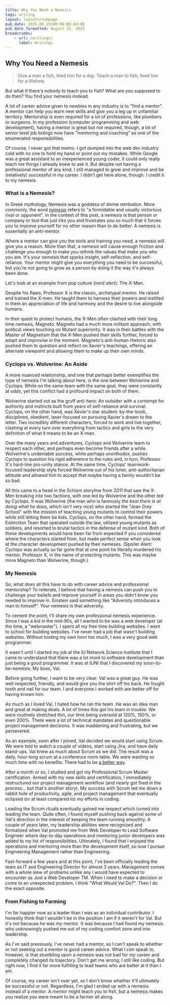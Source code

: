 ```yaml
---
title: Why You Need a Nemesis
tags: writing
layout: layouts/subpage
pub_date: 2025-08-25t00:00:00-04:00
pub_date_formatted: August 25, 2025
breadcrumbs:
    - url: /writings/
      label: Writings
---
```

## Why You Need a Nemesis

> Give a man a fish, feed him for a day.
> Teach a man to fish, feed him for a lifetime.

But what if there's nobody to teach you to fish?  What are you supposed to do then?  You find your nemesis instead.

A lot of career advice given to newbies in any industry is to "find a mentor".  A mentor can help you learn new skills and give you a leg up in unfamiliar territory.  Mentorship is even required for a lot of professions, like plumbers or surgeons.  In my profession (computer programming and web development), having a mentor is great but not required, though, a lot of senior level job listings now have "mentoring and coaching" as one of the enumerated responsibilities.

Of course, I never got that memo.  I got dumped into the web dev industry cold with no one to hold my hand or point out my mistakes.  While Google was a great assistant to an inexperienced young coder, it could only really teach me things I already knew to ask it.  But despite not having a professional mentor of any kind, I still managed to grow and improve and be (relatively) successful in my career.  I didn't get here alone, though.  I credit it to my nemesis.

### What is a Nemesis?

In Greek mythology, Nemesis was a goddess of divine retribution.  More commonly, the word [_nemesis_](https://www.merriam-webster.com/dictionary/nemesis) refers to "a formidable and usually victorious rival or opponent".  In the context of this post, a nemesis is that person or company or tool that just irks you and frustrates you so much that it forces you to improve yourself for no other reason than to do better.  A nemesis is essentially an anti-mentor.

Where a mentor can give you the tools and training you need, a nemesis will give you a reason.  More than that, a nemesis will cause enough friction and challenge you enough to make you rethink the values that make you who you are.  It's your nemesis that sparks insight, self-reflection, and self-reliance.  Your mentor might give you everything you need to be successful, but you're not going to grow as a person by doing it the way it's always been done.

Let's look at an example from pop culture (_nerd alert_): The X-Men.

Despite his flaws, Professor X is the classic, archetypal mentor.  He raised and trained the X-men.  He taught them to harness their powers and instilled in them an appreciation of life and harmony and the desire to live alongside humans.

In their quest to protect humans, the X-Men often clashed with their long time nemesis, Magneto.  Magneto had a much more militant approach, with political views touching on Mutant superiority.  It was in their battles with the Master of Magnetism that the X-Men pushed their skills further, forced to adapt and improvise in the moment.  Magneto's anti-human rhetoric also pushed them to question and reflect on Xavier's teachings, offering an alternate viewpoint and allowing them to make up their own minds.

### Cyclops vs. Wolverine: An Aside

A more nuanced relationship, and one that perhaps better exemplifies the type of nemesis I'm talking about here, is the one between Wolverine and Cyclops.  While on the same team with the same goal, they were constantly at odds, yet this conflict had a profound impact on both of them.

Wolverine started out as the gruff anti-hero: An outsider with a contempt for authority and instincts built from years of self-reliance and survival.  Cyclops, on the other hand, was Xavier's star student: by-the-book, disciplined, obedient, laser-focused on pursuing Xavier's dream to the letter.  Two incredibly different characters, forced to work and live together, clashing at every turn over everything from tactics and girls to the very definition of what it means to be an X-man.

Over the many years and adventures, Cyclops and Wolverine learn to respect each other, and perhaps even become friends after a while.  Wolverine's undeniable success, while perhaps unorthodox, pushes Cyclops to question his rigid adherence to the rules and, in turn, Professor X's hard-line pro-unity stance.  At the same time, Cyclops' teamwork-focused leadership style forced Wolverine out of his loner, anti-authoritarian attitude and allowed him to accept that maybe having a family wouldn't be so bad.

All this came to a head in the Schism storyline from 2011 that saw the X-Men breaking into two factions, with one led by Wolverine and the other led by Cyclops.  It was Wolverine (the man who is famously _the best there is at doing what he does, which isn't very nice_) who started the "Jean Grey School" with the mission of teaching young mutants to control their powers while still letting them be kids.  Cyclops, on the other hand, formed the Extinction Team that operated outside the law, utilized young mutants as soldiers, and resorted to brutal tactics in the defense of mutant kind.  Both of these developments would have been far from expected if you considered where the characters started from, but made perfect sense when you look at the character development pushed by their nemeses.  (Spoiler Alert: Cyclops was actually so far gone that at one point he literally murdered his mentor, Professor X, in the name of protecting mutants. This was maybe more Magneto than Wolverine, though.)

### My Nemesis

So, what does all this have to do with career advice and professional mentorship?  To reiterate, I believe that having a nemesis can push you to challenge your beliefs and improve yourself in areas you didn't know you needed to improve in.  Einstein said something like "Adversity introduces a man to himself".  Your nemesis is that adversity.

To cement the point, I'll share my own professional nemesis experience.  Since I was a kid in the mid-90s, all I wanted to be was a web developer (at the time, a "webmaster").  I spent all my free time building websites.  I went to school for building websites.  I've never had a job that wasn't building websites.  Without tooting my own horn too much, I was a very good web programmer.

It wasn't until I started my job at the IU Network Science Institute that I came to understand that there was a lot more to software development than just being a good programmer.  It was at IUNI that I discovered my soon-to-be-nemesis: My boss, Val.

Before going further, I want to be very clear: Val was a great guy.  He was well respected, friendly, and would give you the shirt off his back.  He fought tooth and nail for our team.  I and everyone I worked with are better off for having known him.

As much as I loved Val, I hated how he ran the team.  He was an idea man and great at making deals.  A lot of times this got his team in trouble.  We were routinely stretched thin, our time being oversold at 120%, 150%, or even 200%.  There were a lot of technical mandates and questionable project management decisions.  It was maddening and frustrating, but we persevered.

As an example, soon after I joined, Val decided we would start using Scrum.  We were told to watch a couple of videos, start using Jira, and have daily stand-ups.  Val knew as much about Scrum as we did.  The result was a daily, hour-long scrum at a conference room table.  We were wasting so much time with no benefits.  There had to be [a better way](https://benserrette.com/writings/github-project-management/).

After a month or so, I studied and got my Professional Scrum Master certification.  Armed with my new skills and certification, I immediately restructured our project management workflow (and nearly got fired in the process... but that's another story).  My success with Scrum led me down a rabbit hole of productivity, agile, and project management that eventually eclipsed (or at least compared to) my efforts in coding.

Leading the Scrum rituals eventually gained me respect which turned into leading the team.  Quite often, I found myself pushing back against some of Val's direction in the interest of keeping the team running smoothly.  A couple of years later, my leadership abilities were recognized and formalized when Val promoted me from Web Developer to Lead Software Engineer where day-to-day operations and mentoring junior developers was added to my list of responsibilities.  Ultimately, I found that I enjoyed the operations and mentoring more than the development itself, so now I pursue Engineering Management rather than Engineering.

Fast-forward a few years and at this point, I've been officially leading the team as IT and Engineering Director for almost 3 years.  Management comes with a whole slew of problems unlike any I would have expected to encounter as Just a Web Developer TM.  When I need to make a decision or come to an unexpected problem, I think "What Would Val Do?".  Then I do the exact opposite.

### From Fishing to Farming

I'm far happier now as a leader than I was as an individual contributor.  I honestly think that I wouldn't be in the position I am if it weren't for Val.  But it's not because he was my mentor.  It was because I had found my nemesis who unknowingly pushed me out of my coding comfort zone and into leadership.

As I've said previously, I've never had a mentor, so I can't speak to whether or not seeking out a mentor is good career advice.  What I _can_ speak to, however, is that stumbling upon a nemesis was not bad for _my_ career and completely changed its trajectory.  Don't get me wrong; I still like coding.  But right now, I find it far more fulfilling to lead teams who are better at it than I am.

Of course, my career isn't over yet, so I don't know whether it'll ultimately be successful or not.  Regardless, I'm glad I ended up with a nemesis instead of a mentor.  A mentor might teach you to fish, but a nemesis makes you realize you were meant to be a farmer all along.

